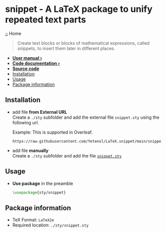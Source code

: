 <h1> snippet - A LaTeX package to unify repeated text parts </h1>

[⌂](README.md) Home

> Create text blocks or blocks of mathematical expressions, called snippets, to insert them later in different places.

- **[User manual ›](manual.md)**  
- **[Code documentation ›](documentation.md)**  
- **[Source code](snippet.sty)**
- [Installation](#installation)
- [Usage](#usage)
- [Package information](#package-information)

## Installation

- add file **from External URL**  
    Create a `./sty` subfolder and add the external file `snippet.sty` using the following url.  
    
    Example: This is supported in Overleaf.
    ```
    https://raw.githubusercontent.com/Yetenol/LaTeX.snippet/main/snippet.sty
    ```

- add file **manually**  
    Create a `./sty` subfolder and add the file [`snippet.sty`](https://raw.githubusercontent.com/Yetenol/LaTeX.snippet/main/snippet.sty)

## Usage

- **Use package** in the preamble
    ```latex
    \usepackage{sty/snippet}
    ```

## Package information

- TeX Format:        `LaTeX2e`
- Required location: `./sty/snippet.sty`